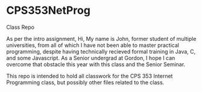 # CPS353NetProg
Class Repo

As per the intro assignment,
Hi, My name is John, former student of multiple universities, from all of which I have not been able to master practical programming, despite having technically recieved formal training in Java, C, and some Javascript. As a Senior undergrad at Gordon, I hope I can overcome that obstacle this year with this class and the Senior Seminar.

This repo is intended to hold all classwork for the CPS 353 Internet Programming class, but possibly other files related to the class. 
